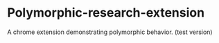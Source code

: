 # Polymorphic-research-extension
 A chrome extension demonstrating polymorphic behavior. (test version)
